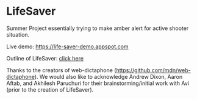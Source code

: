 # LifeSaver
Summer Project essentially trying to make amber alert for active shooter situation.

Live demo: https://life-saver-demo.appspot.com

Outline of LifeSaver: <a href="https://docs.google.com/document/d/1A5GOj18jlxkrI0jTCZlfQB4K95vpM0Hce1ASK1VlWOU/edit?usp=sharing">click here</a>

Thanks to the creators of web-dictaphone (https://github.com/mdn/web-dictaphone). We would also like to acknowledge Andrew Dixon, Aaron Aftab, and Akhilesh Paruchuri for their brainstorming/initial work with Avi (prior to the creation of LifeSaver).

